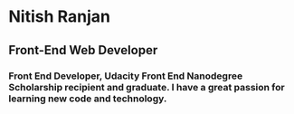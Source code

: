 # Nitish Ranjan

## Front-End Web Developer

### Front End Developer, Udacity Front End Nanodegree Scholarship recipient and graduate. I have a great passion for learning new code and technology.
